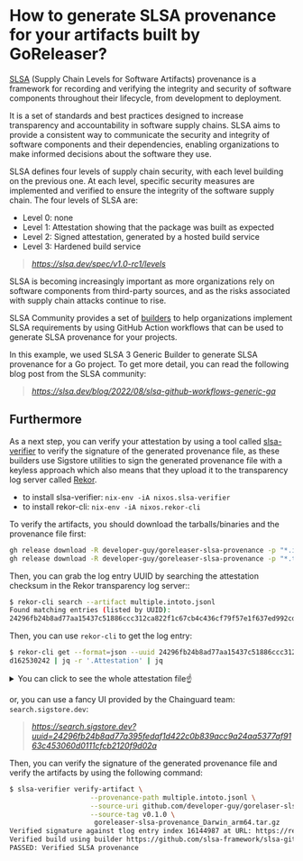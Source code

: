 # How to generate SLSA provenance for your artifacts built by GoReleaser?

[SLSA](https://slsa.dev) (Supply Chain Levels for Software Artifacts) provenance is a framework for recording and verifying the integrity and security of software components throughout their lifecycle, from development to deployment.

It is a set of standards and best practices designed to increase transparency and accountability in software supply chains. SLSA aims to provide a consistent way to communicate the security and integrity of software components and their dependencies, enabling organizations to make informed decisions about the software they use.

SLSA defines four levels of supply chain security, with each level building on the previous one. At each level, specific security measures are implemented and verified to ensure the integrity of the software supply chain. The four levels of SLSA are:

- Level 0: none
- Level 1: Attestation showing that the package was built as expected
- Level 2: Signed attestation, generated by a hosted build service
- Level 3: Hardened build service

> _<https://slsa.dev/spec/v1.0-rc1/levels>_

SLSA is becoming increasingly important as more organizations rely on software components from third-party sources, and as the risks associated with supply chain attacks continue to rise.

SLSA Community provides a set of [builders](https://github.com/slsa-framework/slsa-github-generator/tree/main/internal/builders) to help organizations implement SLSA requirements by using GitHub Action workflows that can be used to generate SLSA provenance for your projects.

In this example, we used SLSA 3 Generic Builder to generate SLSA provenance for a Go project. To get more detail, you can read the following blog post from the SLSA community:

> _<https://slsa.dev/blog/2022/08/slsa-github-workflows-generic-ga>_

## Furthermore

As a next step, you can verify your attestation by using a tool called [slsa-verifier](https://github.com/slsa-framework/slsa-verifier) to verify the signature of the generated provenance file, as these builders use Sigstore utilities to sign the generated provenance file with a keyless approach which also means that they upload it to the transparency log server called [Rekor](https://github.com/sigstore/rekor).

- to install slsa-verifier: `nix-env -iA nixos.slsa-verifier`
- to install rekor-cli: `nix-env -iA nixos.rekor-cli`

To verify the artifacts, you should download the tarballs/binaries and the provenance file first:

```bash
gh release download -R developer-guy/goreleaser-slsa-provenance -p "*.intoto.jsonl"
gh release download -R developer-guy/goreleaser-slsa-provenance -p "*.tar.gz"
```

Then, you can grab the log entry UUID by searching the attestation checksum in the Rekor transparency log server::

```bash
$ rekor-cli search --artifact multiple.intoto.jsonl
Found matching entries (listed by UUID):
24296fb24b8ad77aa15437c51886ccc312ca822f1c67cb4c436cf79f57e1f637ed992cd162530242
```

Then, you can use `rekor-cli` to get the log entry:

```bash
$ rekor-cli get --format=json --uuid 24296fb24b8ad77aa15437c51886ccc312ca822f1c67cb4c436cf79f57e1f637ed992c
d162530242 | jq -r '.Attestation' | jq
```

<details>
  <summary>You can click to see the whole attestation file☝️</summary>

```json
  {
  "_type": "https://in-toto.io/Statement/v0.1",
  "predicateType": "https://slsa.dev/provenance/v0.2",
  "subject": [
    {
      "name": "goreleaser-slsa-provenance_Linux_arm64.tar.gz",
      "digest": {
        "sha256": "348a036ba9cfb9f8db615dd1576e02f84179a7702af1a5b951605ad0ba3e8881"
      }
    },
    {
      "name": "goreleaser-slsa-provenance_Linux_i386.tar.gz",
      "digest": {
        "sha256": "41c08429b25207640b1bb85e073598576289c52e1b2b45de91d5f16f4b00d947"
      }
    },
    {
      "name": "goreleaser-slsa-provenance_Windows_x86_64.zip",
      "digest": {
        "sha256": "b906d86a8bc858418e6aea7cd7902b71bc49093b8dc9eb7289bf821c835d213b"
      }
    },
    {
      "name": "goreleaser-slsa-provenance_Windows_i386.zip",
      "digest": {
        "sha256": "c3c77ba71afda6fc604aae346d88fcf7c24d9fe14c65a722a4ac5043edd090a8"
      }
    },
    {
      "name": "goreleaser-slsa-provenance_Windows_arm64.zip",
      "digest": {
        "sha256": "d3e3013c414d12aae109ba1dff80403f53e739d0ec8d7aa8a07547762829fce4"
      }
    },
    {
      "name": "goreleaser-slsa-provenance_Linux_x86_64.tar.gz",
      "digest": {
        "sha256": "f470df89804b082de3f850bbe7c3b3525417b5593dd055c9c3a5b4ce3c869155"
      }
    },
    {
      "name": "goreleaser-slsa-provenance_Darwin_x86_64.tar.gz",
      "digest": {
        "sha256": "f6c4193d85726a7e2334b79ed272103c992f2ca154a6f828a508b2e26a7f8333"
      }
    },
    {
      "name": "goreleaser-slsa-provenance_Darwin_arm64.tar.gz",
      "digest": {
        "sha256": "fedddadb2fa79b655e0c5c53ccbdfcbe0675196b9e167e1ce557f9e120394f85"
      }
    }
  ],
  "predicate": {
    "builder": {
      "id": "https://github.com/slsa-framework/slsa-github-generator/.github/workflows/generator_generic_slsa3.yml@refs/tags/v1.5.0"
    },
    "buildType": "https://github.com/slsa-framework/slsa-github-generator/generic@v1",
    "invocation": {
      "configSource": {
        "uri": "git+https://github.com/developer-guy/goreleaser-slsa-provenance@refs/tags/v0.1.0",
        "digest": {
          "sha1": "af2de62d809c3b5e3ccd2653f4b476a7bc968226"
        },
        "entryPoint": ".github/workflows/goreleaser.yml"
      },
      "parameters": {},
      "environment": {
        "github_actor": "developer-guy",
        "github_actor_id": "16693043",
        "github_base_ref": "",
        "github_event_name": "push",
        "github_event_payload": {
          "after": "1fde625cd60958063efdbf68cfbe63bd1ab07c7d",
          "base_ref": null,
          "before": "dd75abd3b58033c7416bb631b9116863616358cd",
          "commits": [],
          "compare": "https://github.com/developer-guy/goreleaser-slsa-provenance/compare/dd75abd3b580...1fde625cd609",
          "created": false,
          "deleted": false,
          "forced": true,
          "head_commit": {
            "author": {
              "email": "batuhan.apaydin@trendyol.com",
              "name": "Batuhan Apaydın",
              "username": "developer-guy"
            },
            "committer": {
              "email": "batuhan.apaydin@trendyol.com",
              "name": "Batuhan Apaydın",
              "username": "developer-guy"
            },
            "distinct": true,
            "id": "af2de62d809c3b5e3ccd2653f4b476a7bc968226",
            "message": "initial commit\n\nSigned-off-by: Batuhan Apaydın <batuhan.apaydin@trendyol.com>",
            "timestamp": "2023-03-23T22:40:10+03:00",
            "tree_id": "e094c3bc9c86a896315564f7fdd3d4916ba10628",
            "url": "https://github.com/developer-guy/goreleaser-slsa-provenance/commit/af2de62d809c3b5e3ccd2653f4b476a7bc968226"
          },
          "pusher": {
            "email": "developerguyn@gmail.com",
            "name": "developer-guy"
          },
          "ref": "refs/tags/v0.1.0",
          "repository": {
            "allow_forking": true,
            "archive_url": "https://api.github.com/repos/developer-guy/goreleaser-slsa-provenance/{archive_format}{/ref}",
            "archived": false,
            "assignees_url": "https://api.github.com/repos/developer-guy/goreleaser-slsa-provenance/assignees{/user}",
            "blobs_url": "https://api.github.com/repos/developer-guy/goreleaser-slsa-provenance/git/blobs{/sha}",
            "branches_url": "https://api.github.com/repos/developer-guy/goreleaser-slsa-provenance/branches{/branch}",
            "clone_url": "https://github.com/developer-guy/goreleaser-slsa-provenance.git",
            "collaborators_url": "https://api.github.com/repos/developer-guy/goreleaser-slsa-provenance/collaborators{/collaborator}",
            "comments_url": "https://api.github.com/repos/developer-guy/goreleaser-slsa-provenance/comments{/number}",
            "commits_url": "https://api.github.com/repos/developer-guy/goreleaser-slsa-provenance/commits{/sha}",
            "compare_url": "https://api.github.com/repos/developer-guy/goreleaser-slsa-provenance/compare/{base}...{head}",
            "contents_url": "https://api.github.com/repos/developer-guy/goreleaser-slsa-provenance/contents/{+path}",
            "contributors_url": "https://api.github.com/repos/developer-guy/goreleaser-slsa-provenance/contributors",
            "created_at": 1679596019,
            "default_branch": "master",
            "deployments_url": "https://api.github.com/repos/developer-guy/goreleaser-slsa-provenance/deployments",
            "description": "A demonstration of showing how to use SLSA 3 Generic Generator with GoReleaser to release artifacts while generating signed SLSA provenance",
            "disabled": false,
            "downloads_url": "https://api.github.com/repos/developer-guy/goreleaser-slsa-provenance/downloads",
            "events_url": "https://api.github.com/repos/developer-guy/goreleaser-slsa-provenance/events",
            "fork": false,
            "forks": 0,
            "forks_count": 0,
            "forks_url": "https://api.github.com/repos/developer-guy/goreleaser-slsa-provenance/forks",
            "full_name": "developer-guy/goreleaser-slsa-provenance",
            "git_commits_url": "https://api.github.com/repos/developer-guy/goreleaser-slsa-provenance/git/commits{/sha}",
            "git_refs_url": "https://api.github.com/repos/developer-guy/goreleaser-slsa-provenance/git/refs{/sha}",
            "git_tags_url": "https://api.github.com/repos/developer-guy/goreleaser-slsa-provenance/git/tags{/sha}",
            "git_url": "git://github.com/developer-guy/goreleaser-slsa-provenance.git",
            "has_discussions": false,
            "has_downloads": true,
            "has_issues": true,
            "has_pages": false,
            "has_projects": true,
            "has_wiki": true,
            "homepage": "",
            "hooks_url": "https://api.github.com/repos/developer-guy/goreleaser-slsa-provenance/hooks",
            "html_url": "https://github.com/developer-guy/goreleaser-slsa-provenance",
            "id": 618091561,
            "is_template": false,
            "issue_comment_url": "https://api.github.com/repos/developer-guy/goreleaser-slsa-provenance/issues/comments{/number}",
            "issue_events_url": "https://api.github.com/repos/developer-guy/goreleaser-slsa-provenance/issues/events{/number}",
            "issues_url": "https://api.github.com/repos/developer-guy/goreleaser-slsa-provenance/issues{/number}",
            "keys_url": "https://api.github.com/repos/developer-guy/goreleaser-slsa-provenance/keys{/key_id}",
            "labels_url": "https://api.github.com/repos/developer-guy/goreleaser-slsa-provenance/labels{/name}",
            "language": "Go",
            "languages_url": "https://api.github.com/repos/developer-guy/goreleaser-slsa-provenance/languages",
            "license": {
              "key": "apache-2.0",
              "name": "Apache License 2.0",
              "node_id": "MDc6TGljZW5zZTI=",
              "spdx_id": "Apache-2.0",
              "url": "https://api.github.com/licenses/apache-2.0"
            },
            "master_branch": "master",
            "merges_url": "https://api.github.com/repos/developer-guy/goreleaser-slsa-provenance/merges",
            "milestones_url": "https://api.github.com/repos/developer-guy/goreleaser-slsa-provenance/milestones{/number}",
            "mirror_url": null,
            "name": "goreleaser-slsa-provenance",
            "node_id": "R_kgDOJNdUKQ",
            "notifications_url": "https://api.github.com/repos/developer-guy/goreleaser-slsa-provenance/notifications{?since,all,participating}",
            "open_issues": 0,
            "open_issues_count": 0,
            "owner": {
              "avatar_url": "https://avatars.githubusercontent.com/u/16693043?v=4",
              "email": "developerguyn@gmail.com",
              "events_url": "https://api.github.com/users/developer-guy/events{/privacy}",
              "followers_url": "https://api.github.com/users/developer-guy/followers",
              "following_url": "https://api.github.com/users/developer-guy/following{/other_user}",
              "gists_url": "https://api.github.com/users/developer-guy/gists{/gist_id}",
              "gravatar_id": "",
              "html_url": "https://github.com/developer-guy",
              "id": 16693043,
              "login": "developer-guy",
              "name": "developer-guy",
              "node_id": "MDQ6VXNlcjE2NjkzMDQz",
              "organizations_url": "https://api.github.com/users/developer-guy/orgs",
              "received_events_url": "https://api.github.com/users/developer-guy/received_events",
              "repos_url": "https://api.github.com/users/developer-guy/repos",
              "site_admin": false,
              "starred_url": "https://api.github.com/users/developer-guy/starred{/owner}{/repo}",
              "subscriptions_url": "https://api.github.com/users/developer-guy/subscriptions",
              "type": "User",
              "url": "https://api.github.com/users/developer-guy"
            },
            "private": false,
            "pulls_url": "https://api.github.com/repos/developer-guy/goreleaser-slsa-provenance/pulls{/number}",
            "pushed_at": 1679600419,
            "releases_url": "https://api.github.com/repos/developer-guy/goreleaser-slsa-provenance/releases{/id}",
            "size": 8,
            "ssh_url": "git@github.com:developer-guy/goreleaser-slsa-provenance.git",
            "stargazers": 0,
            "stargazers_count": 0,
            "stargazers_url": "https://api.github.com/repos/developer-guy/goreleaser-slsa-provenance/stargazers",
            "statuses_url": "https://api.github.com/repos/developer-guy/goreleaser-slsa-provenance/statuses/{sha}",
            "subscribers_url": "https://api.github.com/repos/developer-guy/goreleaser-slsa-provenance/subscribers",
            "subscription_url": "https://api.github.com/repos/developer-guy/goreleaser-slsa-provenance/subscription",
            "svn_url": "https://github.com/developer-guy/goreleaser-slsa-provenance",
            "tags_url": "https://api.github.com/repos/developer-guy/goreleaser-slsa-provenance/tags",
            "teams_url": "https://api.github.com/repos/developer-guy/goreleaser-slsa-provenance/teams",
            "topics": [
              "goreleaser",
              "slsa",
              "slsa-framework",
              "slsa-generic-generator",
              "slsa-provenance",
              "slsa3",
              "slsalevel3"
            ],
            "trees_url": "https://api.github.com/repos/developer-guy/goreleaser-slsa-provenance/git/trees{/sha}",
            "updated_at": "2023-03-23T19:32:02Z",
            "url": "https://github.com/developer-guy/goreleaser-slsa-provenance",
            "visibility": "public",
            "watchers": 0,
            "watchers_count": 0,
            "web_commit_signoff_required": false
          },
          "sender": {
            "avatar_url": "https://avatars.githubusercontent.com/u/16693043?v=4",
            "events_url": "https://api.github.com/users/developer-guy/events{/privacy}",
            "followers_url": "https://api.github.com/users/developer-guy/followers",
            "following_url": "https://api.github.com/users/developer-guy/following{/other_user}",
            "gists_url": "https://api.github.com/users/developer-guy/gists{/gist_id}",
            "gravatar_id": "",
            "html_url": "https://github.com/developer-guy",
            "id": 16693043,
            "login": "developer-guy",
            "node_id": "MDQ6VXNlcjE2NjkzMDQz",
            "organizations_url": "https://api.github.com/users/developer-guy/orgs",
            "received_events_url": "https://api.github.com/users/developer-guy/received_events",
            "repos_url": "https://api.github.com/users/developer-guy/repos",
            "site_admin": false,
            "starred_url": "https://api.github.com/users/developer-guy/starred{/owner}{/repo}",
            "subscriptions_url": "https://api.github.com/users/developer-guy/subscriptions",
            "type": "User",
            "url": "https://api.github.com/users/developer-guy"
          }
        },
        "github_head_ref": "",
        "github_ref": "refs/tags/v0.1.0",
        "github_ref_type": "tag",
        "github_repository_id": "618091561",
        "github_repository_owner": "developer-guy",
        "github_repository_owner_id": "16693043",
        "github_run_attempt": "2",
        "github_run_id": "4504563596",
        "github_run_number": "5",
        "github_sha1": "af2de62d809c3b5e3ccd2653f4b476a7bc968226"
      }
    },
    "metadata": {
      "buildInvocationID": "4504563596-2",
      "completeness": {
        "parameters": true,
        "environment": false,
        "materials": false
      },
      "reproducible": false
    },
    "materials": [
      {
        "uri": "git+https://github.com/developer-guy/goreleaser-slsa-provenance@refs/tags/v0.1.0",
        "digest": {
          "sha1": "af2de62d809c3b5e3ccd2653f4b476a7bc968226"
        }
      }
    ]
  }
}
```

</details>

or, you can use a fancy UI provided by the Chainguard team: `search.sigstore.dev`:

> _<https://search.sigstore.dev?uuid=24296fb24b8ad77a395fedaf1d422c0b839acc9a24aa5377af9163c453060d0111cfcb2120f9d02a>_

Then, you can verify the signature of the generated provenance file and verify the artifacts by using the following command:

```bash
$ slsa-verifier verify-artifact \
                    --provenance-path multiple.intoto.jsonl \
                    --source-uri github.com/developer-guy/gorelaser-slsa-provenance  \
                    --source-tag v0.1.0 \
                     goreleaser-slsa-provenance_Darwin_arm64.tar.gz
Verified signature against tlog entry index 16144987 at URL: https://rekor.sigstore.dev/api/v1/log/entries/24296fb24b8ad77aa15437c51886ccc312ca822f1c67cb4c436cf79f57e1f637ed992cd162530242
Verified build using builder https://github.com/slsa-framework/slsa-github-generator/.github/workflows/generator_generic_slsa3.yml@refs/tags/v1.5.0 at commit af2de62d809c3b5e3ccd2653f4b476a7bc968226
PASSED: Verified SLSA provenance
```
